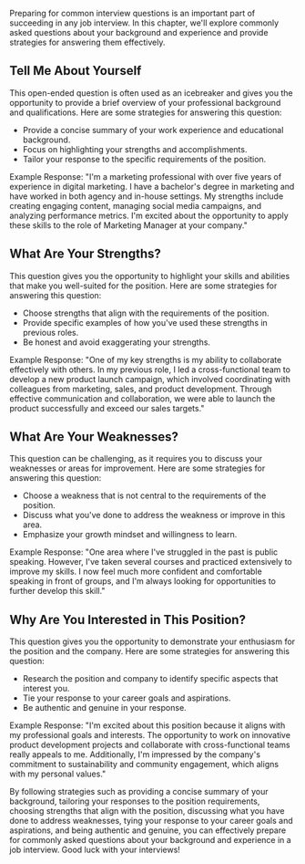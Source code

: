 
Preparing for common interview questions is an important part of succeeding in any job interview. In this chapter, we'll explore commonly asked questions about your background and experience and provide strategies for answering them effectively.

Tell Me About Yourself
----------------------

This open-ended question is often used as an icebreaker and gives you the opportunity to provide a brief overview of your professional background and qualifications. Here are some strategies for answering this question:

* Provide a concise summary of your work experience and educational background.
* Focus on highlighting your strengths and accomplishments.
* Tailor your response to the specific requirements of the position.

Example Response: "I'm a marketing professional with over five years of experience in digital marketing. I have a bachelor's degree in marketing and have worked in both agency and in-house settings. My strengths include creating engaging content, managing social media campaigns, and analyzing performance metrics. I'm excited about the opportunity to apply these skills to the role of Marketing Manager at your company."

What Are Your Strengths?
------------------------

This question gives you the opportunity to highlight your skills and abilities that make you well-suited for the position. Here are some strategies for answering this question:

* Choose strengths that align with the requirements of the position.
* Provide specific examples of how you've used these strengths in previous roles.
* Be honest and avoid exaggerating your strengths.

Example Response: "One of my key strengths is my ability to collaborate effectively with others. In my previous role, I led a cross-functional team to develop a new product launch campaign, which involved coordinating with colleagues from marketing, sales, and product development. Through effective communication and collaboration, we were able to launch the product successfully and exceed our sales targets."

What Are Your Weaknesses?
-------------------------

This question can be challenging, as it requires you to discuss your weaknesses or areas for improvement. Here are some strategies for answering this question:

* Choose a weakness that is not central to the requirements of the position.
* Discuss what you've done to address the weakness or improve in this area.
* Emphasize your growth mindset and willingness to learn.

Example Response: "One area where I've struggled in the past is public speaking. However, I've taken several courses and practiced extensively to improve my skills. I now feel much more confident and comfortable speaking in front of groups, and I'm always looking for opportunities to further develop this skill."

Why Are You Interested in This Position?
----------------------------------------

This question gives you the opportunity to demonstrate your enthusiasm for the position and the company. Here are some strategies for answering this question:

* Research the position and company to identify specific aspects that interest you.
* Tie your response to your career goals and aspirations.
* Be authentic and genuine in your response.

Example Response: "I'm excited about this position because it aligns with my professional goals and interests. The opportunity to work on innovative product development projects and collaborate with cross-functional teams really appeals to me. Additionally, I'm impressed by the company's commitment to sustainability and community engagement, which aligns with my personal values."

By following strategies such as providing a concise summary of your background, tailoring your responses to the position requirements, choosing strengths that align with the position, discussing what you have done to address weaknesses, tying your response to your career goals and aspirations, and being authentic and genuine, you can effectively prepare for commonly asked questions about your background and experience in a job interview. Good luck with your interviews!
